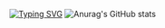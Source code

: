 <a href="https://git.io/typing-svg"><img src="https://readme-typing-svg.demolab.com?font=Fira+Code&size=27&duration=2500&pause=1000&color=F79385&background=FFF5F100&multiline=true&width=436&height=200&lines=things+won't+done;joy's+soul+lies+in+doing" alt="Typing SVG" /></a>
![Anurag's GitHub stats](https://github-readme-stats.vercel.app/api?username=HOWILLMAKEIT)


